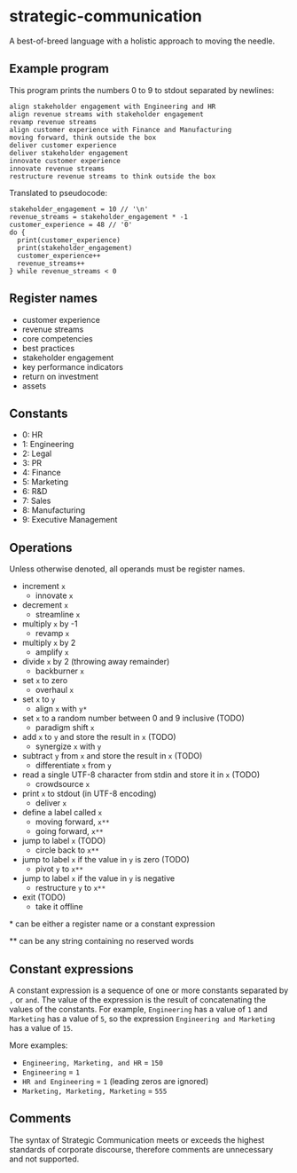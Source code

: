 # strategic-communication
A best-of-breed language with a holistic approach to moving the needle.

## Example program
This program prints the numbers 0 to 9 to stdout separated by newlines:
```
align stakeholder engagement with Engineering and HR
align revenue streams with stakeholder engagement
revamp revenue streams
align customer experience with Finance and Manufacturing
moving forward, think outside the box
deliver customer experience
deliver stakeholder engagement
innovate customer experience
innovate revenue streams
restructure revenue streams to think outside the box
```
Translated to pseudocode:
```
stakeholder_engagement = 10 // '\n'
revenue_streams = stakeholder_engagement * -1
customer_experience = 48 // '0'
do {
  print(customer_experience)
  print(stakeholder_engagement)
  customer_experience++
  revenue_streams++
} while revenue_streams < 0
```

## Register names
* customer experience
* revenue streams
* core competencies
* best practices
* stakeholder engagement
* key performance indicators
* return on investment
* assets

## Constants
* 0: HR
* 1: Engineering
* 2: Legal
* 3: PR
* 4: Finance
* 5: Marketing
* 6: R&D
* 7: Sales
* 8: Manufacturing
* 9: Executive Management

## Operations
Unless otherwise denoted, all operands must be register names.
* increment `x`
  * innovate `x`
* decrement `x`
  * streamline `x`
* multiply `x` by -1
  * revamp `x`
* multiply `x` by 2
  * amplify `x`
* divide `x` by 2 (throwing away remainder)
  * backburner `x`
* set `x` to zero
  * overhaul `x`
* set `x` to `y`
  * align `x` with `y*`
* set `x` to a random number between 0 and 9 inclusive (TODO)
  * paradigm shift `x`
* add `x` to `y` and store the result in `x` (TODO)
  * synergize `x` with `y`
* subtract `y` from `x` and store the result in `x` (TODO)
  * differentiate `x` from `y`
* read a single UTF-8 character from stdin and store it in `x` (TODO)
  * crowdsource `x`
* print `x` to stdout (in UTF-8 encoding)
  * deliver `x`
* define a label called `x`
  * moving forward, `x**`
  * going forward, `x**`
* jump to label `x` (TODO)
  * circle back to `x**`
* jump to label `x` if the value in `y` is zero (TODO)
  * pivot `y` to `x**`
* jump to label `x` if the value in `y` is negative
  * restructure `y` to `x**`
* exit (TODO)
  * take it offline

\* can be either a register name or a constant expression

\** can be any string containing no reserved words

## Constant expressions
A constant expression is a sequence of one or more constants separated by `,` or `and`. The value of the expression is the result of concatenating the values of the constants. For example, `Engineering` has a value of `1` and `Marketing` has a value of `5`, so the expression `Engineering and Marketing` has a value of `15`.

More examples:
* `Engineering, Marketing, and HR` = `150`
* `Engineering` = `1`
* `HR and Engineering` = `1` (leading zeros are ignored)
* `Marketing, Marketing, Marketing` = `555`

## Comments
The syntax of Strategic Communication meets or exceeds the highest standards of corporate discourse, therefore comments are unnecessary and not supported.
